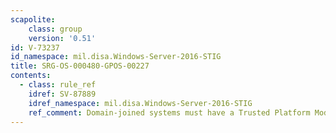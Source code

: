 ```yaml
---
scapolite:
    class: group
    version: '0.51'
id: V-73237
id_namespace: mil.disa.Windows-Server-2016-STIG
title: SRG-OS-000480-GPOS-00227
contents:
  - class: rule_ref
    idref: SV-87889
    idref_namespace: mil.disa.Windows-Server-2016-STIG
    ref_comment: Domain-joined systems must have a Trusted Platform Module ( ...
---
```


